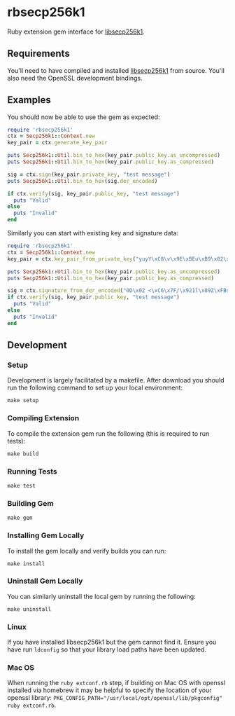 # rbsecp256k1

Ruby extension gem interface for [libsecp256k1](https://github.com/bitcoin-core/secp256k1).

## Requirements

You'll need to have compiled and installed [libsecp256k1](https://github.com/bitcoin-core/secp256k1) from source. You'll
also need the OpenSSL development bindings.

## Examples

You should now be able to use the gem as expected:

```ruby
require 'rbsecp256k1'
ctx = Secp256k1::Context.new
key_pair = ctx.generate_key_pair

puts Secp256k1::Util.bin_to_hex(key_pair.public_key.as_uncompressed)
puts Secp256k1::Util.bin_to_hex(key_pair.public_key.as_compressed)

sig = ctx.sign(key_pair.private_key, "test message")
puts Secp256k1::Util.bin_to_hex(sig.der_encoded)

if ctx.verify(sig, key_pair.public_key, "test message")
  puts "Valid"
else
  puts "Invalid"
end
```

Similarly you can start with existing key and signature data:

```ruby
require 'rbsecp256k1'
ctx = Secp256k1::Context.new
key_pair = ctx.key_pair_from_private_key("yuyY\xC8\v\x9E\xBEu\xB9\x02\xEA\xA5\x82V\xAC\xAA9\xA0\xA4U\"z\x99,J\x90\xADk8\xB2\xE1")

puts Secp256k1::Util.bin_to_hex(key_pair.public_key.as_uncompressed)
puts Secp256k1::Util.bin_to_hex(key_pair.public_key.as_compressed)

sig = ctx.signature_from_der_encoded("0D\x02 <\xC6\x7F/\x921l\x89Z\xFBs\x89p\xEE\x18u\x8B\x92\x9D\xA6\x84\xC5Y<t\xB7\xF1\f\xEE\f\x81J\x02 \t\"\xDF]\x1D\xA7W@^\xAAokH\b\x00\xE2L\xCF\x82\xA3\x05\x1E\x00\xF9\xFC\xB19\x0F\x93|\xB1f")
if ctx.verify(sig, key_pair.public_key, "test message")
  puts "Valid"
else
  puts "Invalid"
end
```

## Development

### Setup

Development is largely facilitated by a makefile. After download you should run
the following command to set up your local environment:

```
make setup
```

### Compiling Extension

To compile the extension gem run the following (this is required to run tests):

```
make build
```

### Running Tests

```
make test
```

### Building Gem

```
make gem
```

### Installing Gem Locally

To install the gem locally and verify builds you can run:

```
make install
```

### Uninstall Gem Locally

You can similarly uninstall the local gem by running the following:

```
make uninstall
```

### Linux

If you have installed libsecp256k1 but the gem cannot find it. Ensure you have
run `ldconfig` so that your library load paths have been updated.

### Mac OS

When running the `ruby extconf.rb` step, if building on Mac OS with openssl
installed via homebrew it may be helpful to specify the location of your openssl
library: `PKG_CONFIG_PATH="/usr/local/opt/openssl/lib/pkgconfig" ruby extconf.rb`.
